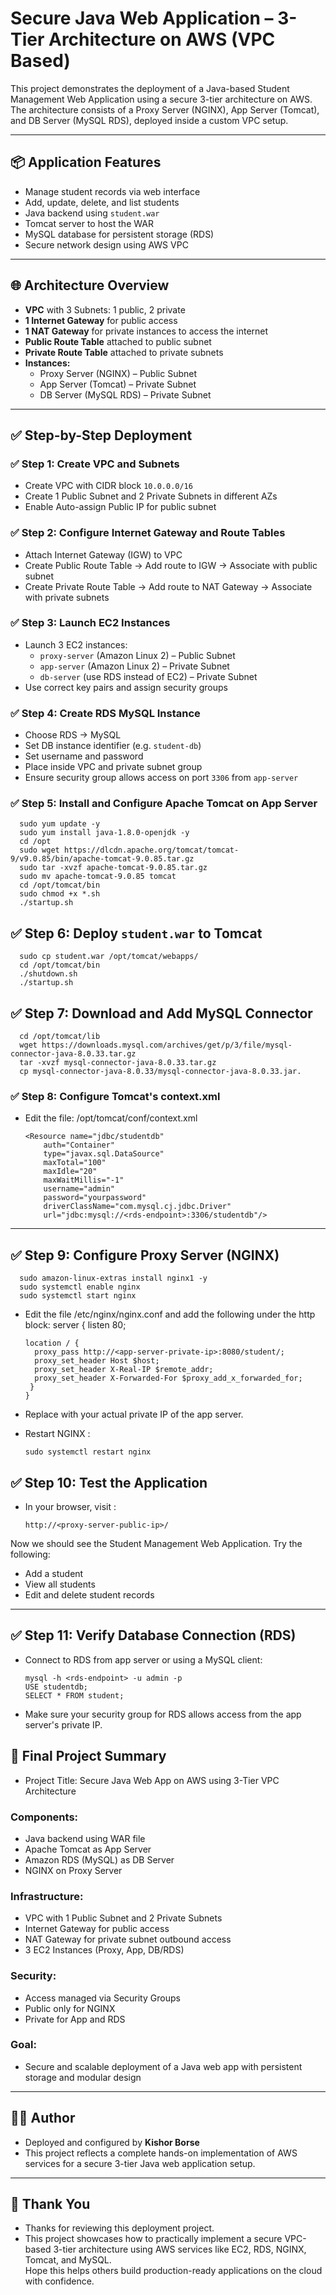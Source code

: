 # Secure Java Web Application – 3-Tier Architecture on AWS (VPC Based)

This project demonstrates the deployment of a Java-based Student Management Web Application using a secure 3-tier architecture on AWS. The architecture consists of a Proxy Server (NGINX), App Server (Tomcat), and DB Server (MySQL RDS), deployed inside a custom VPC setup.

---

## 📦 Application Features

- Manage student records via web interface
- Add, update, delete, and list students
- Java backend using `student.war`
- Tomcat server to host the WAR
- MySQL database for persistent storage (RDS)
- Secure network design using AWS VPC

---

## 🌐 Architecture Overview

- **VPC** with 3 Subnets: 1 public, 2 private
- **1 Internet Gateway** for public access
- **1 NAT Gateway** for private instances to access the internet
- **Public Route Table** attached to public subnet
- **Private Route Table** attached to private subnets
- **Instances:**
  - Proxy Server (NGINX) – Public Subnet
  - App Server (Tomcat) – Private Subnet
  - DB Server (MySQL RDS) – Private Subnet

---

## ✅ Step-by-Step Deployment

### ✅ Step 1: Create VPC and Subnets

- Create VPC with CIDR block `10.0.0.0/16`
- Create 1 Public Subnet and 2 Private Subnets in different AZs
- Enable Auto-assign Public IP for public subnet

### ✅ Step 2: Configure Internet Gateway and Route Tables

- Attach Internet Gateway (IGW) to VPC
- Create Public Route Table → Add route to IGW → Associate with public subnet
- Create Private Route Table → Add route to NAT Gateway → Associate with private subnets

### ✅ Step 3: Launch EC2 Instances

- Launch 3 EC2 instances:
  - `proxy-server` (Amazon Linux 2) – Public Subnet
  - `app-server` (Amazon Linux 2) – Private Subnet
  - `db-server` (use RDS instead of EC2) – Private Subnet
- Use correct key pairs and assign security groups

### ✅ Step 4: Create RDS MySQL Instance

- Choose RDS → MySQL
- Set DB instance identifier (e.g. `student-db`)
- Set username and password
- Place inside VPC and private subnet group
- Ensure security group allows access on port `3306` from `app-server`

### ✅ Step 5: Install and Configure Apache Tomcat on App Server
      sudo yum update -y
      sudo yum install java-1.8.0-openjdk -y
      cd /opt
      sudo wget https://dlcdn.apache.org/tomcat/tomcat-9/v9.0.85/bin/apache-tomcat-9.0.85.tar.gz
      sudo tar -xvzf apache-tomcat-9.0.85.tar.gz
      sudo mv apache-tomcat-9.0.85 tomcat
      cd /opt/tomcat/bin
      sudo chmod +x *.sh
      ./startup.sh

## ✅ Step 6: Deploy `student.war` to Tomcat
      sudo cp student.war /opt/tomcat/webapps/
      cd /opt/tomcat/bin
      ./shutdown.sh
      ./startup.sh

## ✅ Step 7: Download and Add MySQL Connector
      cd /opt/tomcat/lib
      wget https://downloads.mysql.com/archives/get/p/3/file/mysql-connector-java-8.0.33.tar.gz
      tar -xvzf mysql-connector-java-8.0.33.tar.gz
      cp mysql-connector-java-8.0.33/mysql-connector-java-8.0.33.jar.

### ✅ Step 8: Configure Tomcat's context.xml
- Edit the file: /opt/tomcat/conf/context.xml

      <Resource name="jdbc/studentdb" 
          auth="Container"
          type="javax.sql.DataSource"
          maxTotal="100"
          maxIdle="20"
          maxWaitMillis="-1"
          username="admin"
          password="yourpassword"
          driverClassName="com.mysql.cj.jdbc.Driver"
          url="jdbc:mysql://<rds-endpoint>:3306/studentdb"/>
---

## ✅ Step 9: Configure Proxy Server (NGINX)
      sudo amazon-linux-extras install nginx1 -y
      sudo systemctl enable nginx
      sudo systemctl start nginx
- Edit the file /etc/nginx/nginx.conf and add the following under the http block:
      server {
      listen 80;

      location / {
        proxy_pass http://<app-server-private-ip>:8080/student/;
        proxy_set_header Host $host;
        proxy_set_header X-Real-IP $remote_addr;
        proxy_set_header X-Forwarded-For $proxy_add_x_forwarded_for;
       }
      }
- Replace <app-server-private-ip> with your actual private IP of the app server.
- Restart NGINX : 

      sudo systemctl restart nginx

## ✅ Step 10: Test the Application
- In your browser, visit :

      http://<proxy-server-public-ip>/

Now we should see the Student Management Web Application. Try the following:

- Add a student
- View all students
- Edit and delete student records
---
## ✅ Step 11: Verify Database Connection (RDS)
   - Connect to RDS from app server or using a MySQL client:

         mysql -h <rds-endpoint> -u admin -p
         USE studentdb;
         SELECT * FROM student;

- Make sure your security group for RDS allows access from the app server's private IP.

## 📘 Final Project Summary
- Project Title: Secure Java Web App on AWS using 3-Tier VPC Architecture

### Components:

- Java backend using WAR file
- Apache Tomcat as App Server
- Amazon RDS (MySQL) as DB Server
- NGINX on Proxy Server

### Infrastructure:

-  VPC with 1 Public Subnet and 2 Private Subnets
- Internet Gateway for public access
- NAT Gateway for private subnet outbound access
- 3 EC2 Instances (Proxy, App, DB/RDS)

### Security:

- Access managed via Security Groups
- Public only for NGINX
- Private for App and RDS

### Goal:

- Secure and scalable deployment of a Java web app with persistent storage and modular design
---


## 🙋‍♂️ Author

- Deployed and configured by **Kishor Borse**  
- This project reflects a complete hands-on implementation of AWS services for a secure 3-tier Java web application setup.

---

## 🙏 Thank You

- Thanks for reviewing this deployment project.  
- This project showcases how to practically implement a secure VPC-based 3-tier architecture using AWS services like EC2, RDS, NGINX, Tomcat, and MySQL.  
Hope this helps others build production-ready applications on the cloud with confidence.
